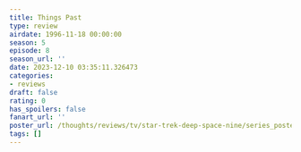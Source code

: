 ```yaml
---
title: Things Past
type: review
airdate: 1996-11-18 00:00:00
season: 5
episode: 8
season_url: ''
date: 2023-12-10 03:35:11.326473
categories:
- reviews
draft: false
rating: 0
has_spoilers: false
fanart_url: ''
poster_url: /thoughts/reviews/tv/star-trek-deep-space-nine/series_poster.jpg
tags: []
---
```


